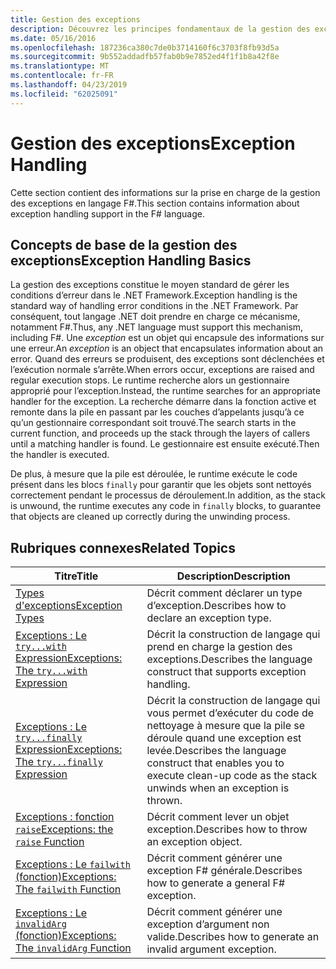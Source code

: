 ```yaml
---
title: Gestion des exceptions
description: Découvrez les principes fondamentaux de la gestion des exceptions dans F# et découvrez des liens vers les expressions et fonctions de gestion des exceptions.
ms.date: 05/16/2016
ms.openlocfilehash: 187236ca380c7de0b3714160f6c3703f8fb93d5a
ms.sourcegitcommit: 9b552addadfb57fab0b9e7852ed4f1f1b8a42f8e
ms.translationtype: MT
ms.contentlocale: fr-FR
ms.lasthandoff: 04/23/2019
ms.locfileid: "62025091"
---
```

# <a name="exception-handling"></a><span data-ttu-id="98c4f-103">Gestion des exceptions</span><span class="sxs-lookup"><span data-stu-id="98c4f-103">Exception Handling</span></span>

<span data-ttu-id="98c4f-104">Cette section contient des informations sur la prise en charge de la gestion des exceptions en langage F#.</span><span class="sxs-lookup"><span data-stu-id="98c4f-104">This section contains information about exception handling support in the F# language.</span></span>

## <a name="exception-handling-basics"></a><span data-ttu-id="98c4f-105">Concepts de base de la gestion des exceptions</span><span class="sxs-lookup"><span data-stu-id="98c4f-105">Exception Handling Basics</span></span>
<span data-ttu-id="98c4f-106">La gestion des exceptions constitue le moyen standard de gérer les conditions d’erreur dans le .NET Framework.</span><span class="sxs-lookup"><span data-stu-id="98c4f-106">Exception handling is the standard way of handling error conditions in the .NET Framework.</span></span> <span data-ttu-id="98c4f-107">Par conséquent, tout langage .NET doit prendre en charge ce mécanisme, notamment F#.</span><span class="sxs-lookup"><span data-stu-id="98c4f-107">Thus, any .NET language must support this mechanism, including F#.</span></span> <span data-ttu-id="98c4f-108">Une *exception* est un objet qui encapsule des informations sur une erreur.</span><span class="sxs-lookup"><span data-stu-id="98c4f-108">An *exception* is an object that encapsulates information about an error.</span></span> <span data-ttu-id="98c4f-109">Quand des erreurs se produisent, des exceptions sont déclenchées et l’exécution normale s’arrête.</span><span class="sxs-lookup"><span data-stu-id="98c4f-109">When errors occur, exceptions are raised and regular execution stops.</span></span> <span data-ttu-id="98c4f-110">Le runtime recherche alors un gestionnaire approprié pour l’exception.</span><span class="sxs-lookup"><span data-stu-id="98c4f-110">Instead, the runtime searches for an appropriate handler for the exception.</span></span> <span data-ttu-id="98c4f-111">La recherche démarre dans la fonction active et remonte dans la pile en passant par les couches d’appelants jusqu’à ce qu’un gestionnaire correspondant soit trouvé.</span><span class="sxs-lookup"><span data-stu-id="98c4f-111">The search starts in the current function, and proceeds up the stack through the layers of callers until a matching handler is found.</span></span> <span data-ttu-id="98c4f-112">Le gestionnaire est ensuite exécuté.</span><span class="sxs-lookup"><span data-stu-id="98c4f-112">Then the handler is executed.</span></span>

<span data-ttu-id="98c4f-113">De plus, à mesure que la pile est déroulée, le runtime exécute le code présent dans les blocs `finally` pour garantir que les objets sont nettoyés correctement pendant le processus de déroulement.</span><span class="sxs-lookup"><span data-stu-id="98c4f-113">In addition, as the stack is unwound, the runtime executes any code in `finally` blocks, to guarantee that objects are cleaned up correctly during the unwinding process.</span></span>

## <a name="related-topics"></a><span data-ttu-id="98c4f-114">Rubriques connexes</span><span class="sxs-lookup"><span data-stu-id="98c4f-114">Related Topics</span></span>

|<span data-ttu-id="98c4f-115">Titre</span><span class="sxs-lookup"><span data-stu-id="98c4f-115">Title</span></span>|<span data-ttu-id="98c4f-116">Description</span><span class="sxs-lookup"><span data-stu-id="98c4f-116">Description</span></span>|
|-----|-----------|
|[<span data-ttu-id="98c4f-117">Types d'exceptions</span><span class="sxs-lookup"><span data-stu-id="98c4f-117">Exception Types</span></span>](exception-types.md)|<span data-ttu-id="98c4f-118">Décrit comment déclarer un type d’exception.</span><span class="sxs-lookup"><span data-stu-id="98c4f-118">Describes how to declare an exception type.</span></span>|
|[<span data-ttu-id="98c4f-119">Exceptions : Le `try...with` Expression</span><span class="sxs-lookup"><span data-stu-id="98c4f-119">Exceptions: The `try...with` Expression</span></span>](the-try-with-expression.md)|<span data-ttu-id="98c4f-120">Décrit la construction de langage qui prend en charge la gestion des exceptions.</span><span class="sxs-lookup"><span data-stu-id="98c4f-120">Describes the language construct that supports exception handling.</span></span>|
|[<span data-ttu-id="98c4f-121">Exceptions : Le `try...finally` Expression</span><span class="sxs-lookup"><span data-stu-id="98c4f-121">Exceptions: The `try...finally` Expression</span></span>](the-try-finally-expression.md)|<span data-ttu-id="98c4f-122">Décrit la construction de langage qui vous permet d’exécuter du code de nettoyage à mesure que la pile se déroule quand une exception est levée.</span><span class="sxs-lookup"><span data-stu-id="98c4f-122">Describes the language construct that enables you to execute clean-up code as the stack unwinds when an exception is thrown.</span></span>|
|[<span data-ttu-id="98c4f-123">Exceptions : fonction `raise`</span><span class="sxs-lookup"><span data-stu-id="98c4f-123">Exceptions: the `raise` Function</span></span>](the-raise-Function.md)|<span data-ttu-id="98c4f-124">Décrit comment lever un objet exception.</span><span class="sxs-lookup"><span data-stu-id="98c4f-124">Describes how to throw an exception object.</span></span>|
|[<span data-ttu-id="98c4f-125">Exceptions : Le `failwith` (fonction)</span><span class="sxs-lookup"><span data-stu-id="98c4f-125">Exceptions: The `failwith` Function</span></span>](the-failwith-function.md)|<span data-ttu-id="98c4f-126">Décrit comment générer une exception F# générale.</span><span class="sxs-lookup"><span data-stu-id="98c4f-126">Describes how to generate a general F# exception.</span></span>|
|[<span data-ttu-id="98c4f-127">Exceptions : Le `invalidArg` (fonction)</span><span class="sxs-lookup"><span data-stu-id="98c4f-127">Exceptions: The `invalidArg` Function</span></span>](the-invalidArg-function.md)|<span data-ttu-id="98c4f-128">Décrit comment générer une exception d’argument non valide.</span><span class="sxs-lookup"><span data-stu-id="98c4f-128">Describes how to generate an invalid argument exception.</span></span>|